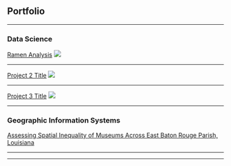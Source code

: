 ## Portfolio

---

### Data Science 

[Ramen Analysis](/sample_page)
<img src="images/dummy_thumbnail.jpg?raw=true"/>

---
[Project 2 Title](/pdf/sample_presentation.pdf)
<img src="images/dummy_thumbnail.jpg?raw=true"/>

---
[Project 3 Title](http://example.com/)
<img src="images/dummy_thumbnail.jpg?raw=true"/>

---

### Geographic Information Systems 

[Assessing Spatial Inequality of Museums Across East Baton Rouge Parish, Louisiana](http://example.com/)


---




---
<p style="font-size:11px">
